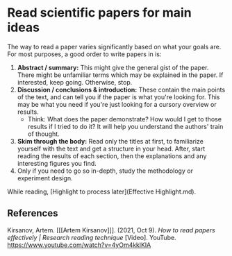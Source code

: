 # Read scientific papers for main ideas

The way to read a paper varies significantly based on what your goals are. For most purposes, a good order to write papers in is:

1. **Abstract / summary:** This might give the general gist of the paper. There might be unfamiliar terms which may be explained in the paper. If interested, keep going. Otherwise, stop.
1. **Discussion / conclusions & introduction:** These contain the main points of the text, and can tell you if the paper is what you're looking for. This may be what you need if you're just looking for a cursory overview or results.
	* Think: What does the paper demonstrate? How would I get to those results if I tried to do it? It will help you understand the authors' train of thought. 
1. **Skim through the body:** Read only the titles at first, to familiarize yourself with the text and get a structure in your head. After, start reading the results of each section, then the explanations and any interesting figures you find.
1. Only if you need to go so in-depth, study the methodology or experiment design.

While reading, [Highlight to process later](Effective Highlight.md).

## References
Kirsanov, Artem. \[[[Artem Kirsanov]]\]. (2021, Oct 9). *How to read papers effectively | Research reading technique* \[Video\]. YouTube. https://www.youtube.com/watch?v=4yOm4kklKIA